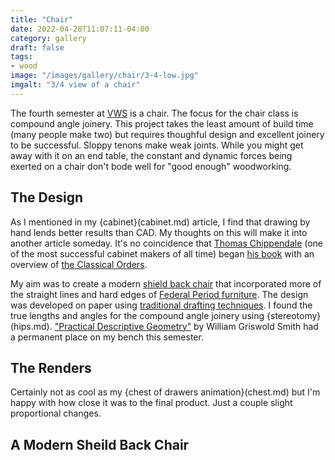 ```yaml
---
title: "Chair"
date: 2022-04-28T11:07:11-04:00
category: gallery
draft: false
tags: 
- wood
image: "/images/gallery/chair/3-4-low.jpg"
imgalt: "3/4 view of a chair"
---
```


The fourth semester at [VWS](https://www.vermontwoodworkingschool.com/) is a chair.
The focus for the chair class is compound angle joinery.
This project takes the least amount of build time (many people make two) but requires thoughful design and excellent joinery to be successful.
Sloppy tenons make weak joints.
While you might get away with it on an end table, the constant and dynamic forces being exerted on a chair don't bode well for "good enough" woodworking.

## The Design
As I mentioned in my {cabinet}(cabinet.md) article, I find that drawing by hand lends better results than CAD.
My thoughts on this will make it into another article someday.
It's no coincidence that [Thomas Chippendale](https://www.metmuseum.org/toah/hd/chip/hd_chip.htm) (one of the most successful cabinet makers of all time) began [his book](https://library.si.edu/digital-library/book/gentlemancabine00chip) with an overview of [the Classical Orders](https://mrouchell.wordpress.com/2013/03/11/the-classical-orders-a-simplified-approach-and-some-liberties-taken/).

My aim was to create a modern [shield back chair](https://www.homesandantiques.com/antiques/collecting-guides-antiques/design-icons/shield-back-chair) that incorporated more of the straight lines and hard edges of [Federal Period furniture](https://rauantiques.com/blogs/canvases-carats-and-curiosities/federal-style-furniture-and-how-to-identify-it).
The design was developed on paper using [traditional drafting techniques](https://lostartpress.com/products/by-hand-eye-1).
I found the true lengths and angles for the compound angle joinery using {stereotomy}(hips.md).
["Practical Descriptive Geometry"](https://archive.org/details/practicaldescrip00smitiala/page/n9/mode/2up) by William Griswold Smith had a permanent place on my bench this semester.


## The Renders
Certainly not as cool as my {chest of drawers animation}(chest.md) but I'm happy with how close it was to the final product. Just a couple slight proportional changes.

## A Modern Sheild Back Chair


